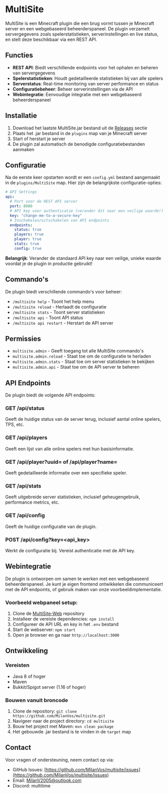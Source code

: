 # MultiSite

MultiSite is een Minecraft plugin die een brug vormt tussen je Minecraft server en een webgebaseerd beheerderspaneel. De plugin verzamelt servergegevens zoals spelerstatistieken, serverinstellingen en live status, en stelt deze beschikbaar via een REST API.

## Functies

- **REST API**: Biedt verschillende endpoints voor het ophalen en beheren van servergegevens
- **Spelerstatistieken**: Houdt gedetailleerde statistieken bij van alle spelers
- **Serverstatus**: Real-time monitoring van server performance en status
- **Configuratiebeheer**: Beheer serverinstellingen via de API
- **Webintegratie**: Eenvoudige integratie met een webgebaseerd beheerderspaneel

## Installatie

1. Download het laatste MultiSite.jar bestand uit de [Releases](https://github.com/MilanVos/multisite/releases) sectie
2. Plaats het .jar bestand in de `plugins` map van je Minecraft server
3. Start of herstart je server
4. De plugin zal automatisch de benodigde configuratiebestanden aanmaken

## Configuratie

Na de eerste keer opstarten wordt er een `config.yml` bestand aangemaakt in de `plugins/MultiSite` map. Hier zijn de belangrijkste configuratie-opties:

```yaml
# API Settings
api:
  # Port voor de REST API server
  port: 8080
  # API key voor authenticatie (verander dit naar een veilige waarde!)
  key: "change-me-to-a-secure-key"
  # Inschakelen/uitschakelen van API endpoints
  endpoints:
    status: true
    players: true
    player: true
    stats: true
    config: true
```

**Belangrijk**: Verander de standaard API key naar een veilige, unieke waarde voordat je de plugin in productie gebruikt!

## Commando's

De plugin biedt verschillende commando's voor beheer:

- `/multisite help` - Toont het help menu
- `/multisite reload` - Herlaadt de configuratie
- `/multisite stats` - Toont server statistieken
- `/multisite api` - Toont API status
- `/multisite api restart` - Herstart de API server

## Permissies

- `multisite.admin` - Geeft toegang tot alle MultiSite commando's
- `multisite.admin.reload` - Staat toe om de configuratie te herladen
- `multisite.admin.stats` - Staat toe om server statistieken te bekijken
- `multisite.admin.api` - Staat toe om de API server te beheren

## API Endpoints

De plugin biedt de volgende API endpoints:

### GET /api/status
Geeft de huidige status van de server terug, inclusief aantal online spelers, TPS, etc.

### GET /api/players
Geeft een lijst van alle online spelers met hun basisinformatie.

### GET /api/player?uuid=<uuid> of /api/player?name=<name>
Geeft gedetailleerde informatie over een specifieke speler.

### GET /api/stats
Geeft uitgebreide server statistieken, inclusief geheugengebruik, performance metrics, etc.

### GET /api/config
Geeft de huidige configuratie van de plugin.

### POST /api/config?key=<api_key>
Werkt de configuratie bij. Vereist authenticatie met de API key.

## Webintegratie

De plugin is ontworpen om samen te werken met een webgebaseerd beheerderspaneel. Je kunt je eigen frontend ontwikkelen die communiceert met de API endpoints, of gebruik maken van onze voorbeeldimplementatie.

### Voorbeeld webpaneel setup:

1. Clone de [MultiSite-Web](https://github.com/MilanVos/multisite.git) repository
2. Installeer de vereiste dependencies: `npm install`
3. Configureer de API URL en key in het `.env` bestand
4. Start de webserver: `npm start`
5. Open je browser en ga naar `http://localhost:3000`

## Ontwikkeling

### Vereisten

- Java 8 of hoger
- Maven
- Bukkit/Spigot server (1.16 of hoger)

### Bouwen vanuit broncode

1. Clone de repository: `git clone https://github.com/MilanVos/multisite.git`
2. Navigeer naar de project directory: `cd multisite`
3. Bouw het project met Maven: `mvn clean package`
4. Het gebouwde .jar bestand is te vinden in de `target` map

## Contact

Voor vragen of ondersteuning, neem contact op via:
- GitHub Issues: [https://github.com/MilanVos/multisite/issues](https://github.com/MilanVos/multisite/issues)
- Email: MilanV2005@outlook.com
- Discord: multitime
